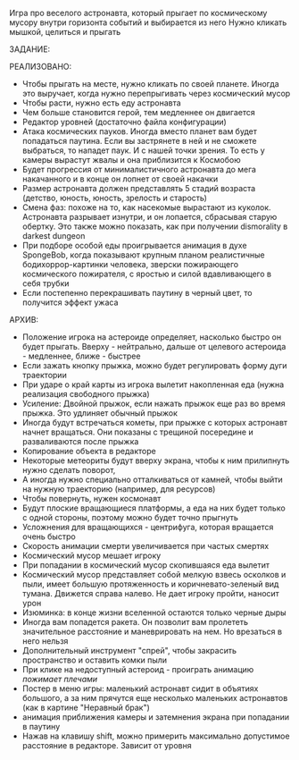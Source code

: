 Игра про веселого астронавта, который прыгает по космическому мусору внутри горизонта событий и выбирается из него
Нужно кликать мышкой, целиться и прыгать

ЗАДАНИЕ:

РЕАЛИЗОВАНО:
- Чтобы прыгать на месте, нужно кликать по своей планете. Иногда это выручает, когда нужно перепрыгивать через космический мусор
- Чтобы расти, нужно есть еду астронавта
- Чем больше становится герой, тем медленнее он двигается
- Редактор уровней (достаточно файла конфигурации)
- Атака космических пауков. Иногда вместо планет вам будет попадаться паутина. Если вы застрянете в ней и не сможете выбраться, то нападет паук. И с нашей точки зрения.  То есть у камеры вырастут жвалы и она приблизится к Космобою
- Будет прогрессия от минималистичного астронавта до мега накачанного и в конце он лопнет от своей накачки
- Размер астронавта должен представлять 5 стадий возраста (детство, юность, юность, зрелость и старость)
- Смена фаз: похоже на то, как насекомые вырастают из куколок. Астронавта разрывает изнутри, и он лопается, сбрасывая старую обертку. Это также можно показать, как при получении dismorality в darkest dungeon
- При подборе особой еды проигрывается анимация в духе SpongeBob, когда показывают крупным планом реалистичные бодихоррор-картинки человека, зверски пожирающего космического пожирателя, с яростью и силой вдавливающего в себя трубки
- Если постепенно перекрашивать паутину в черный цвет, то получится эффект ужаса

АРХИВ:
- Положение игрока на астероиде определяет, насколько быстро он будет прыгать.  Вверху - нейтрально, дальше от целевого астероида - медленнее, ближе - быстрее
- Если зажать кнопку прыжка, можно будет регулировать форму дуги траектории
- При ударе о край карты из игрока вылетит накопленная еда (нужна реализация свободного прыжка)
- Усиление: Двойной прыжок, если нажать прыжок еще раз во время прыжка. Это удлиняет обычный прыжок
- Иногда будут встречаться кометы, при прыжке с которых астронавт начнет вращаться.  Они показаны с трещиной посередине и разваливаются после прыжка
- Копирование объекта в редакторе
- Некоторые метеориты будут вверху экрана, чтобы к ним прилипнуть нужно сделать поворот,
- А иногда нужно специально отталкиваться от камней, чтобы выйти на нужную траекторию (например, для ресурсов)
- Чтобы повернуть, нужен космонавт
- Будут плоские вращающиеся платформы, а еда на них будет только с одной стороны, поэтому можно будет точно прыгнуть
- Усложнения для вращающихся - центрифуга, которая вращается очень быстро
- Скорость анимации смерти увеличивается при частых смертях
- Космический мусор мешает игроку
- При попадании в космический мусор скопившаяся еда вылетит
- Космический мусор представляет собой мелкую взвесь осколков и пыли, имеет большую протяженность и коричневато-зеленый вид тумана. Движется справа налево. Не дает игроку пройти, наносит урон
- Изюминка: в конце жизни вселенной остаются только черные дыры
- Иногда вам попадется ракета.  Он позволит вам пролететь значительное расстояние и маневрировать на нем. Но врезаться в него нельзя
- Дополнительный инструмент "спрей", чтобы закрасить пространство и оставить комки пыли
- При клике на недоступный астероид - проиграть анимацию *пожимает плечами*
- Постер в меню игры: маленький астронавт сидит в объятиях большого, а за ним прячутся еще несколько маленьких астронавтов (как в картине "Неравный брак")
- анимация приближения камеры и затемнения экрана при попадании в паутину
- Нажав на клавишу shift, можно примерить максимально допустимое расстояние в редакторе. Зависит от уровня